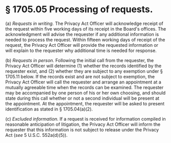 # § 1705.05   Processing of requests.

(a) *Requests in writing.* The Privacy Act Officer will acknowledge receipt of the request within five working days of its receipt in the Board's offices. The acknowledgment will advise the requester if any additional information is needed to process the request. Within fifteen working days of receipt of the request, the Privacy Act Officer will provide the requested information or will explain to the requester why additional time is needed for response.


(b) *Requests in person.* Following the initial call from the requester, the Privacy Act Officer will determine (1) whether the records identified by the requester exist, and (2) whether they are subject to any exemption under § 1705.11 below. If the records exist and are not subject to exemption, the Privacy Act Officer will call the requester and arrange an appointment at a mutually agreeable time when the records can be examined. The requester may be accompanied by one person of his or her own choosing, and should state during this call whether or not a second individual will be present at the appointment. At the appointment, the requester will be asked to present identification as stated in § 1705.04(a)(2).


(c) *Excluded information.* If a request is received for information compiled in reasonable anticipation of litigation, the Privacy Act Officer will inform the requester that this information is not subject to release under the Privacy Act (*see* 5 U.S.C. 552a(d)(5)).




